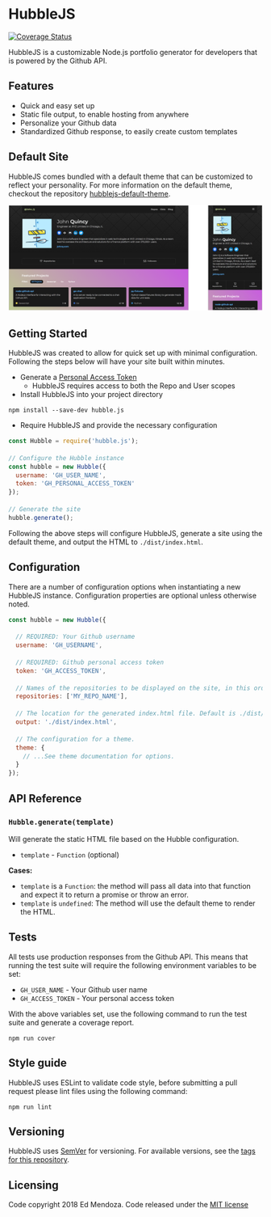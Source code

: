 # HubbleJS
[![Coverage Status](https://coveralls.io/repos/github/Polyneue/hubblejs/badge.svg?branch=master)](https://coveralls.io/github/Polyneue/hubblejs?branch=master)

HubbleJS is a customizable Node.js portfolio generator for developers that is powered by the Github API. 

## Features

* Quick and easy set up
* Static file output, to enable hosting from anywhere
* Personalize your Github data
* Standardized Github response, to easily create custom templates

## Default Site

HubbleJS comes bundled with a default theme that can be customized to reflect your personality. For more information on the default theme, checkout the repository [hubblejs-default-theme](https://github.com/Polyneue/hubblejs-default-theme).

![HubbleJS Default Theme - Dark](https://raw.githubusercontent.com/Polyneue/hubblejs-default-theme/master/examples/images/hubblejs-default-theme-dark-example-1.png)

## Getting Started

HubbleJS was created to allow for quick set up with minimal configuration. Following the steps below will have your site built within minutes.

* Generate a [Personal Access Token](https://github.com/settings/tokens)
    * HubbleJS requires access to both the Repo and User scopes
* Install HubbleJS into your project directory

```shell
npm install --save-dev hubble.js
```

* Require HubbleJS and provide the necessary configuration

```javascript
const Hubble = require('hubble.js');

// Configure the Hubble instance
const hubble = new Hubble({
  username: 'GH_USER_NAME',
  token: 'GH_PERSONAL_ACCESS_TOKEN'
});

// Generate the site
hubble.generate();
```

Following the above steps will configure HubbleJS, generate a site using the default theme, and output the HTML to `./dist/index.html`.

## Configuration

There are a number of configuration options when instantiating a new HubbleJS instance. Configuration properties are optional unless otherwise noted.

```javascript
const hubble = new Hubble({
  
  // REQUIRED: Your Github username
  username: 'GH_USERNAME',

  // REQUIRED: Github personal access token
  token: 'GH_ACCESS_TOKEN',

  // Names of the repositories to be displayed on the site, in this order. Default is All.
  repositories: ['MY_REPO_NAME'],

  // The location for the generated index.html file. Default is ./dist/index.html
  output: './dist/index.html',

  // The configuration for a theme.
  theme: {
    // ...See theme documentation for options.
  }
});

```

## API Reference

### `Hubble.generate(template)`
Will generate the static HTML file based on the Hubble configuration.

* `template` - `Function` (optional)

**Cases:**

* `template` is a `Function`: the method will pass all data into that function and expect it to return a promise or throw an error.
* `template` is `undefined`: The method will use the default theme to render the HTML.

## Tests

All tests use production responses from the Github API. This means that running the test suite will require the following environment variables to be set:

* `GH_USER_NAME` - Your Github user name
* `GH_ACCESS_TOKEN` - Your personal access token

With the above variables set, use the following command to run the test suite and generate a coverage report.

```shell
npm run cover
```

## Style guide

HubbleJS uses ESLint to validate code style, before submitting a pull request please lint files using the following command:

```shell
npm run lint
```

## Versioning

HubbleJS uses [SemVer](http://semver.org/) for versioning. For available versions, see the [tags for this repository](/tags).

## Licensing

Code copyright 2018 Ed Mendoza. Code released under the [MIT license](./LICENSE)